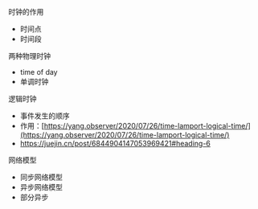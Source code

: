 时钟的作用

-   时间点
-   时间段

两种物理时钟

-   time of day
-   单调时钟

逻辑时钟

-   事件发生的顺序
-   作用：[https://yang.observer/2020/07/26/time-lamport-logical-time/](https://yang.observer/2020/07/26/time-lamport-logical-time/)
- https://juejin.cn/post/6844904147053969421#heading-6


网络模型
- 同步网络模型
- 异步网络模型
- 部分异步

